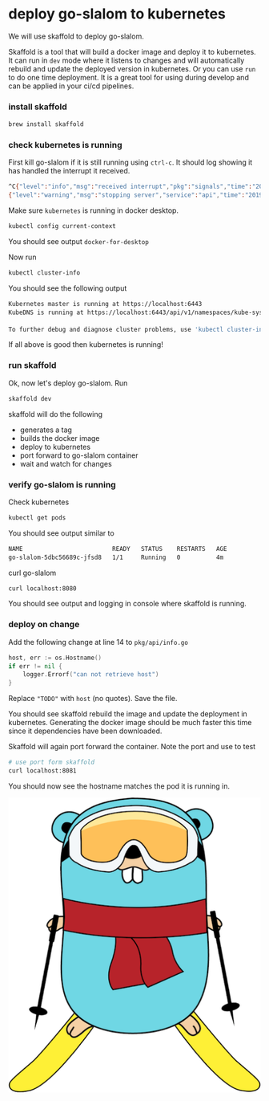 # deploy go-slalom to kubernetes

We will use skaffold to deploy go-slalom. 

Skaffold is a tool that will build a docker image and deploy it to kubernetes. It can run in `dev` mode where it 
listens to changes and will automatically rebuild and update the deployed version in kubernetes. Or you can use `run`
to do one time deployment. It is a great tool for using during develop and can be applied in your ci/cd pipelines.

### install skaffold

```bash
brew install skaffold
```

### check kubernetes is running
First kill go-slalom if it is still running using `ctrl-c`. It should log showing it has handled the interrupt it received.
```bash
^C{"level":"info","msg":"received interrupt","pkg":"signals","time":"2019-05-09T13:27:32-07:00"}
{"level":"warning","msg":"stopping server","service":"api","time":"2019-05-09T13:27:32-07:00"}
```

Make sure `kubernetes` is running in docker desktop.
```bash
kubectl config current-context
```

You should see output `docker-for-desktop`

Now run 
```bash
kubectl cluster-info
```

You should see the following output 
```bash
Kubernetes master is running at https://localhost:6443
KubeDNS is running at https://localhost:6443/api/v1/namespaces/kube-system/services/kube-dns:dns/proxy

To further debug and diagnose cluster problems, use 'kubectl cluster-info dump'.
```

If all above is good then kubernetes is running!

### run skaffold

Ok, now let's deploy go-slalom. Run
```bash
skaffold dev
```

skaffold will do the following

- generates a tag
- builds the docker image
- deploy to kubernetes
- port forward to go-slalom container
- wait and watch for changes

### verify go-slalom is running

Check kubernetes
```bash
kubectl get pods
```

You should see output similar to
```bash
NAME                         READY   STATUS    RESTARTS   AGE
go-slalom-5dbc56689c-jfsd8   1/1     Running   0          4m
```

curl go-slalom
```bash
curl localhost:8080
```

You should see output and logging in console where skaffold is running.

### deploy on change

Add the following change at line 14 to `pkg/api/info.go`

```go
host, err := os.Hostname()
if err != nil {
    logger.Errorf("can not retrieve host")
}
```

Replace `"TODO"` with `host` (no quotes). Save the file.

You should see skaffold rebuild the image and update the deployment in kubernetes. Generating the docker image should be
much faster this time since it dependencies have been downloaded.

Skaffold will again port forward the container. Note the port and use to test

```bash
# use port form skaffold
curl localhost:8081
```

You should now see the hostname matches the pod it is running in.


![slalom-gopher](images/gopherski.png)

